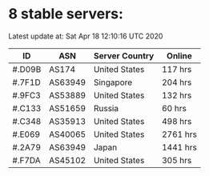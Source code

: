 # 8 stable servers:

Latest update at: Sat Apr 18 12:10:16 UTC 2020

| ID | ASN | Server Country | Online |
| -- | --- | -------------- | ------ |
| #.D09B | AS174 | United States | 117 hrs |
| #.7F1D | AS63949 | Singapore | 204 hrs |
| #.9FC3 | AS53889 | United States | 132 hrs |
| #.C133 | AS51659 | Russia | 60 hrs |
| #.C348 | AS35913 | United States | 498 hrs |
| #.E069 | AS40065 | United States | 2761 hrs |
| #.2A79 | AS63949 | Japan | 1441 hrs |
| #.F7DA | AS45102 | United States | 305 hrs |

